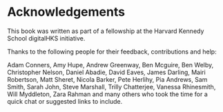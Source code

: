 # Acknowledgements

This book was written as part of a fellowship at the Harvard Kennedy School  digitalHKS initiative.

Thanks to the following people for their feedback, contributions and help:

Adam Conners, Amy Hupe, Andrew Greenway, Ben Mcguire, Ben Welby, Christopher Nelson, Daniel Abadie, David Eaves, James Darling, Mairi Robertson, Matt Sheret, Nicola Barker, Pete Herlihy, Pia Andrews, Sam Smith, Sarah John, Steve Marshall, Trilly Chatterjee, Vanessa Rhinesmith, Will Myddleton, Zara Rahman and many others who took the time for a quick chat or suggested links to include.
